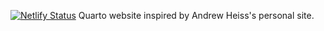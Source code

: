 [![Netlify Status](https://api.netlify.com/api/v1/badges/5add1b78-5020-4ef4-9c3c-2f3aa1dff2ba/deploy-status)](https://app.netlify.com/sites/jpmonteagudo/deploys?branch=main)
Quarto website inspired by Andrew Heiss's personal site. 
